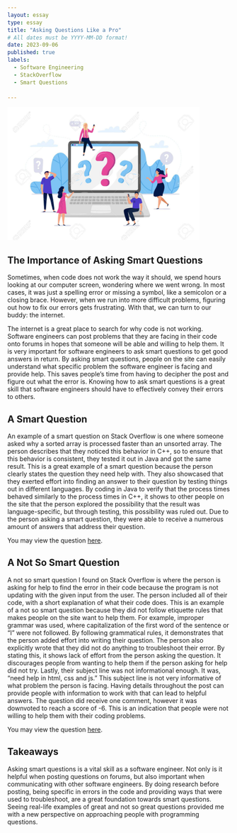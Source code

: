 ```yaml
---
layout: essay
type: essay
title: "Asking Questions Like a Pro"
# All dates must be YYYY-MM-DD format!
date: 2023-09-06
published: true
labels:
  - Software Engineering
  - StackOverflow
  - Smart Questions 

---
```

<img height = "300px" class="rounded float-start pe-4" src="../img/questions.jpeg">

## The Importance of Asking Smart Questions

Sometimes, when code does not work the way it should, we spend hours looking at our computer screen, wondering where we went wrong. In most cases, it was just a spelling error or missing a symbol, like a semicolon or a closing brace. However, when we run into more difficult problems, figuring out how to fix our errors gets frustrating. With that, we can turn to our buddy: the internet. 

The internet is a great place to search for why code is not working. Software engineers can post problems that they are facing in their code onto forums in hopes that someone will be able and willing to help them. It is very important for software engineers to ask smart questions to get good answers in return. By asking smart questions, people on the site can easily understand what specific problem the software engineer is facing and provide help. This saves people’s time from having to decipher the post and figure out what the error is. Knowing how to ask smart questions is a great skill that software engineers should have to effectively convey their errors to others.

## A Smart Question

An example of a smart question on Stack Overflow is one where someone asked why a sorted array is processed faster than an unsorted array. The person describes that they noticed this behavior in C++, so to ensure that this behavior is consistent, they tested it out in Java and got the same result. This is a great example of a smart question because the person clearly states the question they need help with. They also showcased that they exerted effort into finding an answer to their question by testing things out in different languages. By coding in Java to verify that the process times behaved similarly to the process times in C++, it shows to other people on the site that the person explored the possibility that the result was language-specific, but through testing, this possibility was ruled out. Due to the person asking a smart question, they were able to receive a numerous amount of answers that address their question.

You may view the question [here](https://stackoverflow.com/questions/11227809/why-is-processing-a-sorted-array-faster-than-processing-an-unsorted-array).

## A Not So Smart Question

A not so smart question I found on Stack Overflow is where the person is asking for help to find the error in their code because the program is not updating with the given input from the user. The person included all of their code, with a short explanation of what their code does. This is an example of a not so smart question because they did not follow etiquette rules that makes people on the site want to help them. For example, improper grammar was used, where capitalization of the first word of the sentence or “I” were not followed. By following grammatical rules, it demonstrates that the person added effort into writing their question. The person also explicitly wrote that they did not do anything to troubleshoot their error. By stating this, it shows lack of effort from the person asking the question. It discourages people from wanting to help them if the person asking for help did not try. Lastly, their subject line was not informational enough. It was, “need help in html, css and js.” This subject line is not very informative of what problem the person is facing. Having details throughout the post can provide people with information to work with that can lead to helpful answers. The question did receive one comment, however it was downvoted to reach a score of -6. This is an indication that people were not willing to help them with their coding problems.

You may view the question [here](https://stackoverflow.com/questions/77032014/need-help-in-html-css-and-js).

## Takeaways

Asking smart questions is a vital skill as a software engineer. Not only is it helpful when posting questions on forums, but also important when communicating with other software engineers. By doing research before posting, being specific in errors in the code and providing ways that were used to troubleshoot, are a great foundation towards smart questions. Seeing real-life examples of great and not so great questions provided me with a new perspective on approaching people with programming questions. 
